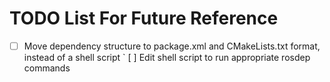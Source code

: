 # TODO List For Future Reference
- [ ] Move dependency structure to package.xml and CMakeLists.txt format, instead of a shell script
  ` [ ] Edit shell script to run appropriate rosdep commands
